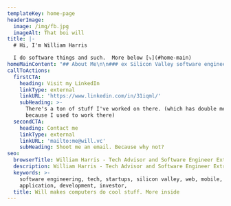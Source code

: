 ```yaml
---
templateKey: home-page
headerImage:
  image: /img/fb.jpg
  imageAlt: That boi will
title: |-
  # Hi, I'm William Harris

  I do software things and such.  More below [⤵️](#home-main)
homeMainContent: "## About Me\n\n### ex Silicon Valley software engineer and tech advisor\n\nI'm a full-stack product engineer \U0001F468\U0001F3FF‍\U0001F52C with a wide breadth of experience building software primarily on the web and mobile at scale for Silicon Valley level tech startups and Giants alike.\n\n### Throughout my career, I've built software cross-platform:\n\n* from pre-launch to **userbases in the 100 millions** \n* Across **12** unique technology stacks \n* with **venture-backed** startup teams from 2 person seed to 100s at Series D totaling ~ **$300+ MM raised**\n* also, with the 4000+ engineering team of LinkedIn pre(and post) MSFT acquisition.\n\n## Most recently\n\nI've been part of **building a growing 7 figure business** with Kubernetes (k8s) and crystal lang as a **founding core maintainer** of[ **https://github.com/cncf/cnf-conformance/**](https://github.com/cncf/cnf-conformance/)\n\n**tl:dr?** our **suite** assesses that **k8s** apps built in the **1.74 trillion telecom industry** can scale for the **CNCF** whose members include **Google and Amazon** among other cloud giants [https://www.**cncf**.io/about/members/ ](https://www.cncf.io/about/members/)\n\n## Before that\n\nI dove deeply into web app dev and built **code bases from scratch to 100,000+** lines of code on \n\n* Frontend ( js, <insert flavor of the month framework>, etc.)  \n* Ruby / Rails or Node.js backends, \n* with PostgreSQL in general as the data store.\n\n## I'm continually learning new things also. A few projects:\n\n* I built and polished apps that received **press coverage from 7+ internationally recognized news outlets** and were downloaded over **80,000** times in around **70+ countries** \n* an auto prioritizing todo list and a summarizer. using AWS lambda, the serverless framework, and the Trello api \n* a hacker news comment notifier with node.js + hasura on  k8s [**https://www.hacknotescenter.com/**](https://www.hacknotescenter.com/)\n\n## I learned to code in high school and earned a B.S. in CS from Georgia Tech.\n\nI spent my free time in college **building** a consulting biz I still operate on the side. So I bring value from **ideation to launch and beyond** since **I've worn many hats** and empathize with other roles in a business.. I've \n\n* **Sold**, previously **six figures of revenue only working part-time** as an independent and now help close **7 figure deals with a team**.\n* **built** successful **marketing campaigns for 300+ person social events** in San Francisco\n* **Written** blog posts with **10,000+** views\n* **advised** startups on product and engineering strategy. \n\n## In my spare time\n\nI enjoy **mentoring** (**mentees** have gone on to have successful tech careers and **even raise Venture Capital**). \n\n## Whether or not we work together... lets brainstorm!\n\nFinally, whether or not I work with someone. I'm always a person you can **reach out to and brainstorm** on challenging technical problems."
callToActions:
  firstCTA:
    heading: Visit my LinkedIn
    linkType: external
    linkURL: 'https://www.linkedin.com/in/31iqml/'
    subHeading: >-
      There's a ton of stuff I've worked on there. (which has double meaning
      because I used to work there)
  secondCTA:
    heading: Contact me
    linkType: external
    linkURL: 'mailto:me@will.vc'
    subHeading: Shoot me an email. Because why not?
seo:
  browserTitle: William Harris - Tech Advisor and Software Engineer Extraordinaire
  description: William Harris - Tech Advisor and Software Engineer Extraordinaire
  keywords: >-
    software engineering, tech, startups, silicon valley, web, mobile,
    application, development, investor, 
  title: Will makes computers do cool stuff. More inside
---
```


